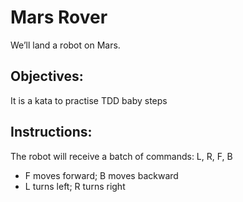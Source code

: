 # Mars Rover
We’ll land a robot on Mars.
## Objectives:
It is a kata to practise TDD baby steps
## Instructions:
The robot will receive a batch of commands: L, R, F, B
- F moves forward; B moves backward
- L turns left; R turns right
